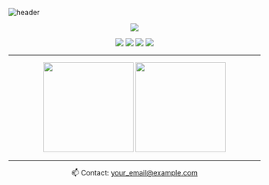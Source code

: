<!-- 헤더 이미지 -->
![header](https://capsule-render.vercel.app/api?type=waving&color=auto&height=300&section=header&text=Hi%20There!%20👋&fontSize=45&fontColor=ffffff&fontAlign=50&desc=Welcome%20to%20my%20GitHub%20profile!&descAlign=50&descSize=20)

<!-- 인사말 -->
<p align="center">
  <img src="https://readme-typing-svg.herokuapp.com?font=Fira+Code&size=24&pause=1000&center=true&width=435&lines=안녕하세요!+반갑습니다.;I'm+a+Python+Developer;Enjoy+Coding+every+day!+🚀" />
</p>

<!-- 기술 스택 배지 -->
<p align="center">
  <img src="https://img.shields.io/badge/Python-3776AB?style=for-the-badge&logo=Python&logoColor=white"/>
  <img src="https://img.shields.io/badge/JavaScript-F7DF1E?style=for-the-badge&logo=JavaScript&logoColor=black"/>
  <img src="https://img.shields.io/badge/Linux-FCC624?style=for-the-badge&logo=Linux&logoColor=black"/>
  <img src="https://img.shields.io/badge/VSCode-007ACC?style=for-the-badge&logo=visual-studio-code&logoColor=white"/>
</p>

---

<!-- GitHub Stats -->
<p align="center">
  <img src="https://github-readme-stats.vercel.app/api?username=jf3hirh4&show_icons=true&theme=tokyonight&hide_title=false&count_private=true" height="180"/>
  <img src="https://github-readme-stats.vercel.app/api/top-langs/?username=jf3hirh4&layout=compact&theme=tokyonight" height="180"/>
</p>

<!-- 뱃지 추가하고 싶으면 이 아래 추가 -->
<!-- 예: 깃 커밋 통계, 방문자 수 등 -->

---

<!-- 마무리 문구 -->
<p align="center">
  📫 Contact: <a href="mailto:your_email@example.com">your_email@example.com</a>  
</p>
